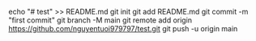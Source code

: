 echo "# test" >> README.md
git init
git add README.md
git commit -m "first commit"
git branch -M main
git remote add origin https://github.com/nguyentuoi979797/test.git
git push -u origin main
